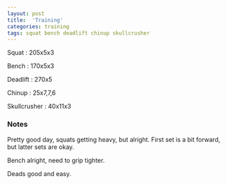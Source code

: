 ```yaml
---
layout: post
title:  'Training'
categories: training
tags: squat bench deadlift chinup skullcrusher
---
```


Squat       :   205x5x3

Bench       :   170x5x3

Deadlift    :   270x5

Chinup      :   25x7,7,6

Skullcrusher    :   40x11x3

### Notes

Pretty good day, squats getting heavy, but alright. First set is a bit forward, but
latter sets are okay.

Bench alright, need to grip tighter.

Deads good and easy.
